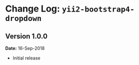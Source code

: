 Change Log: `yii2-bootstrap4-dropdown`
======================================

## Version 1.0.0

**Date:** 16-Sep-2018

- Initial release